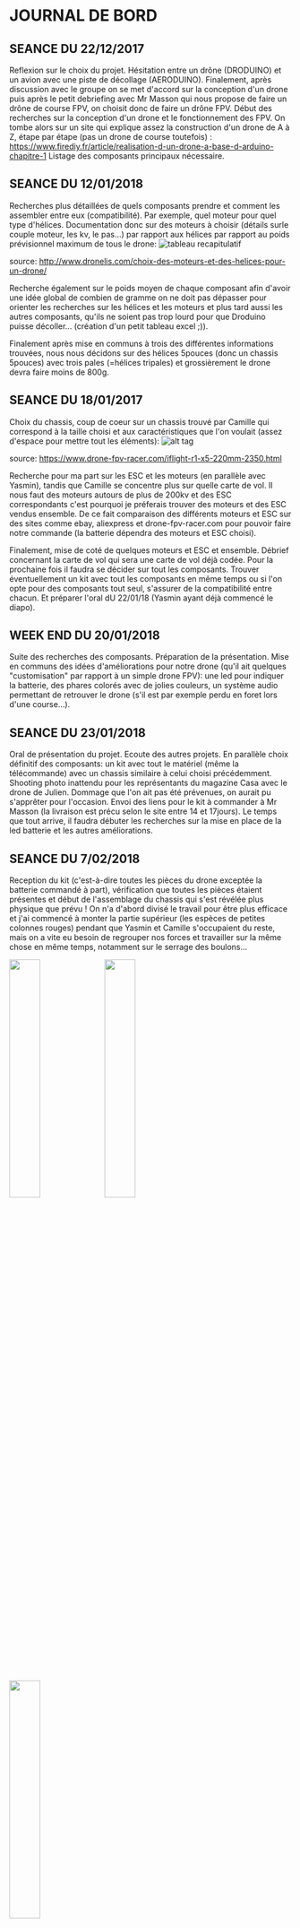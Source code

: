 # JOURNAL DE BORD 

## SEANCE DU 22/12/2017
Reflexion sur le choix du projet. Hésitation entre un drône (DRODUINO) et un avion avec une piste de décollage (AERODUINO). Finalement, 
après discussion avec le groupe on se met d'accord sur la conception d'un drone puis après le petit debriefing avec Mr Masson qui nous 
propose de faire un drône de course FPV, on choisit donc de faire un drône FPV. Début des recherches sur la conception d'un drone et le 
fonctionnement des FPV. On tombe alors sur un site qui explique assez la construction d'un drone de A à Z, étape par étape (pas un drone
de course toutefois) : https://www.firediy.fr/article/realisation-d-un-drone-a-base-d-arduino-chapitre-1
Listage des composants principaux nécessaire.

## SEANCE DU 12/01/2018
Recherches plus détaillées de quels composants prendre et comment les assembler entre eux (compatibilité). Par exemple, quel moteur pour 
quel type d'hélices. Documentation donc sur des moteurs à choisir (détails surle couple moteur, les kv, le pas...) par rapport aux hélices par rapport au poids prévisionnel maximum de tous le drone: 
![tableau recapitulatif](https://user-images.githubusercontent.com/34765769/35444846-13223814-02b0-11e8-8e38-c6e308306b24.PNG)

source: http://www.dronelis.com/choix-des-moteurs-et-des-helices-pour-un-drone/

Recherche également sur le poids moyen de chaque composant afin d'avoir une idée global de combien de gramme on ne doit pas dépasser pour 
orienter les recherches sur les hélices et les moteurs et plus tard aussi les autres composants, qu'ils ne soient pas trop lourd pour que 
Droduino puisse décoller... (création d'un petit tableau excel ;)). 

Finalement après mise en communs à trois des différentes informations trouvées, nous nous décidons sur des hélices 5pouces (donc un chassis
5pouces) avec trois pales (=hélices tripales) et grossièrement le drone devra faire moins de 800g.

## SEANCE DU 18/01/2017
Choix du chassis, coup de coeur sur un chassis trouvé par Camille qui correspond à la taille choisi et aux caractéristiques que l'on voulait (assez d'espace pour mettre tout les éléments):
![alt tag](https://user-images.githubusercontent.com/34765769/35444845-130c671e-02b0-11e8-815e-68201529b249.PNG)

source: https://www.drone-fpv-racer.com/iflight-r1-x5-220mm-2350.html

Recherche pour ma part sur les ESC et les moteurs (en parallèle avec Yasmin), tandis que Camille se concentre plus sur quelle carte de 
vol. Il nous faut des moteurs autours de plus de 200kv et des ESC correspondants c'est pourquoi je préferais trouver des moteurs et des 
ESC vendus ensemble. De ce fait comparaison des différents moteurs et ESC sur des sites comme ebay, aliexpress et drone-fpv-racer.com 
pour pouvoir faire notre commande (la batterie dépendra des moteurs et ESC choisi).

Finalement, mise de coté de quelques moteurs et ESC et ensemble. Débrief concernant la carte de vol qui sera une carte de vol déjà codée.
Pour la prochaine fois il faudra se décider sur tout les composants. Trouver éventuellement un kit avec tout les composants en même temps ou si l'on opte pour des composants tout seul, s'assurer de la compatibilité entre chacun. Et préparer l'oral dU 22/01/18 (Yasmin ayant déjà commencé le diapo).

## WEEK END DU 20/01/2018
Suite des recherches des composants. Préparation de la présentation. 
Mise en communs des idées d'améliorations pour notre drone (qu'il ait quelques "customisation" par rapport à un simple drone FPV): une
led pour indiquer la batterie, des phares colorés avec de jolies couleurs, un système audio permettant de retrouver le drone (s'il est
par exemple perdu en foret lors d'une course...).

## SEANCE DU 23/01/2018
Oral de présentation du projet. Ecoute des autres projets. En parallèle choix définitif des composants: un kit avec tout le matériel
(même la télécommande) avec un chassis similaire à celui choisi précédemment. Shooting photo inattendu pour les représentants du magazine Casa avec le drone de Julien. Dommage que l'on ait pas été prévenues, on aurait pu s'apprêter pour l'occasion. 
Envoi des liens pour le kit à commander à Mr Masson (la livraison est précu selon le site entre 14 et 17jours).
Le temps que tout arrive, il faudra débuter les recherches sur la mise en place de la led batterie et les autres améliorations.

## SEANCE DU 7/02/2018
Reception du kit (c'est-à-dire toutes les pièces du drone exceptée la batterie commandé à part), vérification que toutes les pièces étaient présentes et début de l'assemblage du chassis qui s'est révélée plus physique que prévu ! On n'a d'abord divisé le travail pour être plus efficace et j'ai commencé à monter la partie supérieur (les espèces de petites colonnes rouges) pendant que Yasmin et Camille s'occupaient du reste, mais on a vite eu besoin de regrouper nos forces et travailler sur la même chose en même temps, notamment sur le serrage des boulons...
<p><img src="https://user-images.githubusercontent.com/34765769/36040753-b29ce33c-0dc6-11e8-9758-a9614520923b.JPG" width="33%"> <img src="https://user-images.githubusercontent.com/34765769/36040725-a0bb4f3c-0dc6-11e8-95d8-c64550b63c26.JPG" width="33%"> <img src="https://user-images.githubusercontent.com/34765769/36040743-a96786e6-0dc6-11e8-886e-2ebf033c44bc.JPG" width="33%"></p>
Pour le chassis, il ne reste plus qu'a fixer la partie supérieur et la partie inférieur ensemble (mais on le fera surement seulement après avoir mis les autres composants pour que ça soit plus facile à manier) et intégrer les autres composants. Puis, quand tout cela sera fini et que l'on aura reçu la batterie, nous pourrons enfin commencer les essais de vols !
Go Droduino !

## APRES-MIDI DU 15/02/2018
Assemblage des moteurs, posage des pieds et des hélices.
<p><img src="https://user-images.githubusercontent.com/34765769/38151115-34f63664-3462-11e8-9956-1a624f9994b2.png" width="50%"><img src="https://user-images.githubusercontent.com/34765769/38151235-be011d20-3462-11e8-8829-007fe61e9d9e.png" width="50%"></p>

## JOURNEE DU 21/02/2018
Comme on ne peut coller les deux cartes (carte de vol et plaque de distribution de l'énergie), Camille est allée au Fablab pour des entretoises afin que les cartes puisses être fixées entre elle et avec le châssis (même si, pour des raisons d'ergonomie, on ne les fixe pas au maximum tout de suite).
<p><img src="https://user-images.githubusercontent.com/34765769/38151835-30c9cecc-3465-11e8-8761-8c88ae11427f.png" width="50%"><img src="https://user-images.githubusercontent.com/34765769/38151823-24c99d50-3465-11e8-9fad-8cf6959da6cc.png" width="50%"></p>

## SEANCE DU 16/03/2018
Soudage des ESC avec les moteurs (préalablement fixés avec de l'adhésif). Mr FERRERO nous d'abord montré comment utiliser le fer à souder de la salle de Tp mais nous a ensuite conseillé d'aller effectuer les soudures au Fablab. On a donc terminé la séance au Fablab pour y faire nos soudures et on en a profité pour souder également des pins sur la carte de vol pour pouvoir y brancher des esc ou autres facilement.
<p><img src="https://user-images.githubusercontent.com/34765769/38151859-4480d7d0-3465-11e8-87b3-625beacd6584.png" width="24%"><img src="https://user-images.githubusercontent.com/34765769/38151864-468f1bc2-3465-11e8-9548-810819a12916.png" width="24%">
  <img src="https://user-images.githubusercontent.com/34765769/38154237-4b716350-3471-11e8-9370-2bda3cc80a21.png" width="24%" ><img src="https://user-images.githubusercontent.com/34765769/38338727-1408feb6-386b-11e8-8249-c765825eb2cc.jpg" width="24%"></p>
  <I>(On avait re-enlevé les hélices peu de temps après les avoir installées car elles ne servent pas encore et sont plus gênantes qu'autre chose pour le moment)</I>
  
  
Il restera encore à souder les esc à la plaque de distribution d'energie ainsi que la batterie (une fois qu'elle sera arrivée).

## APRES MIDI DU 28/03/2018
Retour au Fablab. On y a soudé les esc à la plaque de distribution d'énergie et on a ajouté (on a soudé d'autres) pins sur la carte de vol et la plaque de distribution d'énergie, même si on ne les utilisera pas tous forcément, au cas où. On y a aussi pris quatres nouvelles entretoises et des vis (qu'il faudra changer car trop grandes) pour fixer les cartes.
<p><img src="https://user-images.githubusercontent.com/34765769/38322900-0ed78ed2-383c-11e8-9bd8-6660b87bb412.jpg" width="50%"><img src="https://user-images.githubusercontent.com/34765769/38335934-67ce052e-3860-11e8-8017-b1cdd01d209c.jpg" width="50%"></p>



## SEANCE DU 29/03/2018
On a soudé la prise xt60 male à la carte de distribution. Cette prise permet de brancher la batterie (reçue la semaine d'avant) à la plaque de distribution d'énergie et ainsi d'alimenter tout les composants du drone.
<p><img src="https://user-images.githubusercontent.com/34765769/38336831-772221d8-3863-11e8-8d21-04378046296a.jpg" width="50%"><img src="https://user-images.githubusercontent.com/34765769/38338727-1408feb6-386b-11e8-8249-c765825eb2cc.jpg" width="50%" height="333px"></p>

On a aussi récupéré la caméra et son casque fpv que l'on va bientôt installer.
Maintenant que tout est branché, il faut connecter les esc avec la carte de vol et configurer ses pins (si l'on a le temps car c'est de l'optimisation). Et Tester les moteurs.

## WEEK END DU 31/03/2018
Changement des vis trop longues des cartes pour des vis à la bonne taille (enfin!). Second test des moteurs avec l'application Cleanflight, appli pour la carte de vol, (Camille avait déjà fait un premier test qui au final avait donné les mêmes résultats).Les moteursfonctionnent bien mais ils tournent tous dans le même sens. J'ai essayé d'accéder aux esc pour reconfigurer leur sens de rotation (avec l'application BLHeli) mais les esc sont introuvables (on n'arrive pas à y accéder donc aucune reconfiguration possible). Après quelques recherches il semblerait qu'une solution serait de flasher les esc avec une autre carte arduino ou "simplement" d'inverser les branchements moteurs-esc, pour les moteurs concernés, afin de forcer le sens de rotation que l'on veut.

Interface cleanflight:
<img src="https://user-images.githubusercontent.com/34765769/38423767-27105e2e-39af-11e8-904b-f68d8ce12e21.png">

Interface BLHeli:
<p><img src="https://user-images.githubusercontent.com/34765769/38423769-29bdd99e-39af-11e8-9197-0e369d437109.png"></p>

Parallèlement, nouvelle révélation ! Le nom de "Droduino" avait été soumis a discussion et nous avions envisagé de le changer. Surtout que 'Droduino' est la combinaison de 'drone' et 'arduino' mais nous n'utilisons finalement pas de carte arduino. Notre drone s'appelera donc... Flash McDrone ! (référence au célèbre Flash McQueen). Le nom du project reste toujours 'Droduino', mais le nom du drone en lui-même devient Flash McDrone :D.

## SEANCE DU 05/04/2018
Recherche sur la radio et la télécommande. Début du branchement de la radio à terminer ce week end. (Camille et Yasmin ont aussi pu désouder et resouder dans le sens voulu les moteurs dont on veut inverser le sens de rotation)
To do ce week-end:branchement radio et télécommande; recherches pour les leds batterie et de positionnement pour pouvoir les commander la semaine prochaine (récupérer notamment la taille des leds phares comme celles qu'utilisent Chapoulie et Benjamin Vouillon); nouveau test des moteurs voir si le sens bon auquel cas --> posage des hélices. Puis premiers vols si tout vas bien, enfin ! Youpi :D

## SEANCE DU 09/04/2018
Un des ESC a brulé lors des tests avec la radio/télécommande de Camille. Dessoudage des cet ESC par Camille et Yasmin pendant que je cherchais les éléments à commander à savoir le buzzer et les leds phares. 
Présentation devant les professeurs. Pour le branchements du buzzer (et leds ?) on va surement utiliser une carte arduino en plus pour ne pas avoir à toucher à la carte de vol déjà configuré.

## APRES MIDI DU 23/04/2018
Recherches buzzer et leds. 
Je pense choisir un de ses buzzers : 
<ul><li><a href="https://l.facebook.com/l.php?u=https%3A%2F%2Ffr.aliexpress.com%2Fitem%2FMatek-Lost-Model-Beeper-Flight-Controller-5V-Loud-Buzzer-Built-in-MCU-for-FPV-Drone-Multicopters%2F32851363339.html%3FisOrigTitle%3Dtrue&h=ATOPwMuvNrCNjDTnQTQwDrVCNEWdKG5CEOiayyhIDnfrDdzwXHCbZeBOSqkCvE7ifGKJQrlo8gDJlCTYI93pgorauW_3JXmVmFS4e_VlWg">lien 1</a></li>
  <li><a href="https://l.facebook.com/l.php?u=https%3A%2F%2Ffr.aliexpress.com%2Fitem%2FHGLRC-2-en-1-WS2812B-5-V-LED-avec-Alarme-Buzzer-Moteur-Base-lumi-re-pour%2F32842024243.html%3Fws_ab_test%3Dsearchweb0_0%252Csearchweb201602_4_10152_10065_10151_10344_10068_5722815_10342_10343_10340_10341_5722915_10698_5722615_10697_10696_10084_10083_10618_10305_10304_10307_10306_10302_5722715_5711215_10059_10184_308_100031_10103_441_10624_10623_10622_5711315_5722515_10621_10620%252Csearchweb201603_25%252CppcSwitch_3%26algo_expid%3D69aa0a5a-c26a-4e76-923f-d6597705dd47-12%26algo_pvid%3D69aa0a5a-c26a-4e76-923f-d6597705dd47%26transAbTest%3Dae803_1%26priceBeautifyAB%3D0&h=ATOPwMuvNrCNjDTnQTQwDrVCNEWdKG5CEOiayyhIDnfrDdzwXHCbZeBOSqkCvE7ifGKJQrlo8gDJlCTYI93pgorauW_3JXmVmFS4e_VlWgc(celui ci c'est un buzzer AVEC des leds aussi, donc ça pourrait être sympa)">lien 2</a></li>
  <li><a href="https://l.facebook.com/l.php?u=https%3A%2F%2Ffr.aliexpress.com%2Fitem%2FMatek-WS2812B-LED-5V-Active-Buzzer-6xRGB-LED-Indicator-for-NAZE32-F3-FLIP32-CC3D-Skyline32-Flight%2F32779570201.html%3Fws_ab_test%3Dsearchweb0_0%252Csearchweb201602_4_10152_10065_10151_10344_10068_5722815_10342_10343_10340_10341_5722915_10698_5722615_10697_10696_10084_10083_10618_10305_10304_10307_10306_10302_5722715_5711215_10059_10184_308_100031_10103_441_10624_10623_10622_5711315_5722515_10621_10620%252Csearchweb201603_25%252CppcSwitch_3%26algo_expid%3D69aa0a5a-c26a-4e76-923f-d6597705dd47-17%26algo_pvid%3D69aa0a5a-c26a-4e76-923f-d6597705dd47%26transAbTest%3Dae803_1%26priceBeautifyAB%3D0&h=ATOPwMuvNrCNjDTnQTQwDrVCNEWdKG5CEOiayyhIDnfrDdzwXHCbZeBOSqkCvE7ifGKJQrlo8gDJlCTYI93pgorauW_3JXmVmFS4e_VlWg">lien 3 (un peu comme le précédent mais avec moins de led)</a></li>
  <li><a href="https://l.facebook.com/l.php?u=https%3A%2F%2Ffr.aliexpress.com%2Fitem%2F1pc-Hot-Sale-5V-Active-Buzzer-Alarm-Beeper-With-Cable-for-FPV-Racer-Quadcopter-Drone-DIY%2F32726450101.html%3FisOrigTitle%3Dtrue&h=ATOPwMuvNrCNjDTnQTQwDrVCNEWdKG5CEOiayyhIDnfrDdzwXHCbZeBOSqkCvE7ifGKJQrlo8gDJlCTYI93pgorauW_3JXmVmFS4e_VlWg">lien 4 (principals intérêts de celui la : pas cher et pas besoin de soudure)</a></li>
  </ul>
 
 Et un de ses phares:
 <ul><li><a href="https://fr.aliexpress.com/item/Original-XK-X380-005-LED-Headlights-for-XK-X380-RC-Quadcopter/32543699121.html?ws_ab_test=searchweb0_0,searchweb201602_4_10152_10065_10151_10344_10068_5722815_10342_10343_10340_10341_5722915_10698_5722615_10697_10696_10084_10083_10618_10305_10304_10307_10306_10302_5722715_5711215_10059_10184_308_100031_10103_441_10624_10623_10622_5711315_5722515_10621_10620,searchweb201603_25,ppcSwitch_3&algo_expid=2da7e694-ee86-4ecc-bff9-820bd672ad68-0&algo_pvid=2da7e694-ee86-4ecc-bff9-820bd672ad68&transAbTest=ae803_1&priceBeautifyAB=0">lien 1</a></li>
  <li><a href="https://fr.aliexpress.com/item/Yuenhoang-LED-Bande-60-8mm-De-Frein-Lumi-re-Vol-De-Nuit-Lumi-res-Ceinture-2/32838924777.html?ws_ab_test=searchweb0_0%2Csearchweb201602_4_10152_10065_10151_10344_10068_5722815_10342_10343_10340_10341_5722915_10698_5722615_10697_10696_10084_10083_10618_10305_10304_10307_10306_10302_5722715_5711215_10059_10184_308_100031_10103_441_10624_10623_10622_5711315_5722515_10621_10620%2Csearchweb201603_25%2CppcSwitch_3&algo_expid=2da7e694-ee86-4ecc-bff9-820bd672ad68-3&algo_pvid=2da7e694-ee86-4ecc-bff9-820bd672ad68&transAbTest=ae803_1&priceBeautifyAB=0">lien 2</a></li>
  <li><a href="https://www.banggood.com/fr/5V-Colorful-Highlight-Night-LED-Strip-Switch-Ten-Mode-Remote-Control-with-Receiver-for-Racing-Drone-p-1108965.html?gmcCountry=FR&currency=EUR&createTmp=1&utm_source=googleshopping&utm_medium=cpc_ods&utm_content=heath&utm_campaign=PLA-multi-fr-pc&gclid=CjwKCAjwiPbWBRBtEiwAJakcpNsJLMdbjV2DJl8uKUGJ-r5u9ASyRf2AgU4lrVBQu0a8jSyCv1291BoCkLoQAvD_BwE&cur_warehouse=CN">lien 3</a></li>
  </ul>
  
## APRES MIDI DU 28/04/2018
Choix final pour les phares et le buzzer et commande.
Après configurations avec BLHeli et CleanFlight du drone, Camille a reussi à le faire voler !! Flash McDrone sait voler :D !

## SEANCE DU 02/05/2018
Ayant récupéré les leds strips auprès de Mr Masson précédement. Je me suis documentée sur le fonctionnement des leds et sur la carte arduino pro micro qui va nous servir pour commander les leds, les phares et le buzzer avec la télécommande sans passer par la carte de vol. 

## SEANCE DU 09/05/2018
Tests avec les leds strips. Elles fonctionnent bien et les codes tests avec la librairie sont super funs ! Toutefois, la carte arduino chauffe trop (c'était presque brulant à un moment). C'est surement parce qu'il y a trop de leds (60). J'ai essayé de placer une résistance. Ca chauffe beaucoup moins,voir plus du tout mais du coup il n'y a plus assez de tension et toutes les leds ne s'allument plus... Il faudrait essayer d'avoir une resistance plus petite peut être ou trouver une solution alternative.

## SOIREE DU 20/04/2018
Suite des tests avec les leds strips et écriture d'un premier code simple. Finalement il n'y aura pas besoin de mettre de résistance pour éviter que la carte chauffe, il suffit de diminiuer la luminosité ! Les leds brillent moins fort (ce qui n'est pas plus mal car ça faisait presque mal aux yeux) mais au moins elles sont toutes allumées et la carte arduino ne chauffe plus.

## APRES MIDI DU 24/05/2018
On considère que le drone ne doit plus voler quand on atteint -20% de sa batterie totale. On a du 12V, on doit poser le drone à 9,8V  du coup on prend 10V.
Batterie : -20% 12V --> 9,8V : on prends 10V comme seuil critique 
On a également réglé les channels de la télécommande pour qu'elle puisse gérer l'armage des moteurs, les leds de positions, le buzzer et l'intensité des phares. 
Réglage des channels :
      -CH5 = SwA (moteurs) -> deux positions positions
      -CH6 = SwC (led positions) -> trois positions
      -CH7 = SwD (Buzzer) -> deux positions
      -CH8 = VrB (intensité phares) -> roulette
     
On a récupéré les valeurs qu'envoi la télécommande a chaque position des switchs pour les channels 6, 7 et 8 avec arduino et le serialplotter:
<p><img src="https://user-images.githubusercontent.com/34765769/40559765-236d1a3a-6058-11e8-939f-578feb4749c5.PNG" width="33%"> <img src="https://user-images.githubusercontent.com/34765769/40559773-28409924-6058-11e8-8d74-adf3a7a53c78.PNG" width="33%"> <img src="https://user-images.githubusercontent.com/34765769/40559781-2d9eda98-6058-11e8-8df3-3daf3189bec4.PNG" width="33%"></p>
On voit bien les paliers mais les valeurs ne sont pas très précises, c'est plutôt des fourchettes.

On a également testé les phares reçues. On les a branché à l'arduino, elle même alimenté par le drône (et plus par l'usb) et ça fonctionne mais un des deux phares ne marche pas. Heureusement Mr Masson en a commandé deux donc on pourra brancher les autres à leur place pour avoir deux phares qui fonctionnent (même si en réalité ils n'éclairent pas tellement, les leds strip sont plus lumineuses..). Toutefois, avec les valeurs que l'ont recoit de la télécommande, on n'as pas réussi à faire en sorte que la luminosité change en fonction de comment on troune la petite roulette sur la télécommande donc on a fini par juste mettre une valeur seuil. On a donc que deux états, soit les phares sont allumés, soit ils sont éteints.
Aussi, Yasmin a réussi à faire fonctionner le buzzer, il va donc falloir inclure sont code à l'arduino et l'ajouter sur le drone.


Pour la prochaine fois, Camille va essayer de lire des valeurs plus précises, comme celles que l'on obtient avec Cleanflight. Je dois continuer le code pour les leds strips, et si Camille arrive à avoir des valeurs plus précises les utiliser plutôt que les fourchettes de valeurs que l'on a pour l'instant.

## APRES MIDI DU 25/05/2018
J'ai essayé mon code pour les leds avec le drone mais ça n'as pas fonctionné. Le code est bon mais les valeurs que l'on reçevait de la télécommande n'étaient plus du tout les même que la veille et ce qu'on lisait était assez abbérant.
J'ai donc continué à peaufiner le code des leds pour que chaque position (basse, haute, moyenne, etc) du bouton switch associée aux leds soit une couleur ou un motif différent en utilisant les anciennes valeurs tandis que Camille a cherché à récupérer les même valeurs que cleanflight en regardant directement le code source de cleanflight pour voir comment il faisait pour obtenir des valeurs avec une telle précision.
Comme elle est trop forte, elle a reussi et on a donc maintenant des valeurs bien plus précises pour chaque position du switch :
<p><img src="https://user-images.githubusercontent.com/34765769/40558316-359e4f62-6053-11e8-9b9a-7dde5f430e7e.jpg"></p>
N'est-ce pas magnifique ? :D 
On a aussi les valeurs pour les channels 7 et 8 (associés au buzzer et aux phares):
<p><img src="https://user-images.githubusercontent.com/34765769/40558317-39f356de-6053-11e8-8819-6784ebd2a962.jpg" width="49%"> <img src="https://user-images.githubusercontent.com/34765769/40558320-3ce5a856-6053-11e8-9e66-5fe993cb70b7.jpg" width="49%"></p>

On va donc pouvoir réutiliser ses valeurs dans le code et ça devrait marcher !

## SOIREE DU 27/05/2018 ET JOURNEE DU 28/05/2018
Le dimanche soir, j'ai continué sur le code des leds pour chercher des effets différents mais j'ai quelques difficultés de programmation pour certains effets.

Le lundi 28, nous sommes allées au Fablab avec Camille et Yasmin pour bricoler. On a construit de nouveaux fils à partir d'anciens car nous avions besoin de plusieurs fils qui aient plus d'une 'sortie' car nous avions besoin de plus de sorties que celles disponibles sur la carte de distribution d'énergie et de l'arduino pro micro. En effet certains pins alimentaient plusieurs éléments différents donc on avait par exemple besoin de fils femelle-mâle/mâle (d'un coté femelle, de l'autre 2 mâles) ou femelle-femelle/mâle... pour les grounds et vcc.

Dans l'après midi j'ai encore continué sur le code des leds. Il est maintenant terminé. A chaque position, les leds font quelque chose de différents. Chaque position étant associé à une valeur énvoyée par la télécommande que Camille avait récupérer il y a quelques jours. En outre, les leds consommant trop de courant sur la carte, elles seront alimenter directement par la carte de distribution den l'énergie (en 5V) mais toujours controlé par la pro micro. J'ai aussi rajouté une partie pour le buzzer. Le switch de la télécommande associé au buzzer a 2 position donc j'ai juste associé à la position haute au bip du buzzer en réutilisant le code qu'avait écrit Yasmin.
Il reste à revoir la partie du code pour les phares: est ce qu'on garde juste 2 états (allumés/éteints) ou est ce que, maintenant que l'on récupère des valeurs précisent de la télécommande, on peut programmer une intensité pogressive.
Buzzer et phares demandent peu de courant donc on va pouvoir les alimenter avec l'arduino sans trop de problème.

Reste aussi à tester le code sur le drone demain et voir s'il fonctionne bien. Il faudra aussi terminer le code et terminer, le plus tôt possible, tout les branchements (des éléments ajoutés, dont la caméra FPV) pour pouvoir finir l'assemblage complet avec tout les éléments afin de pouvoir s'entrainer à le faire voler. On sera comme ça peut être capable de faire une démonstration sympas lors de la soutenance. 

## APRES MIDI DU 29/05/2018

Finalisation du code pour et les leds et les phares et les buzzer. Toutefois, quand on a tout branché, selon la position de certains switch, on reçoit des valeurs parfois complètement chaotique. En lisant avec le port série, il semblerait que le problème puisse venir du channel 5 qui ferait bugger les autres. Ou peut être du pin 1 (pin sur lequel on lit les valeurs du CH5) puisque c'est normalement un des pins TX/RX.

## APRES MIDI DU 30/05/2018

Problème de la reception de valeur chaotique résolu. En fait, c'était la fonction show() qui permet d'initialiser les leds dans le code qui interférait avec la réception des valeurs de la télécommande. Du coup on a du remplacher tout les show() dans le code par une fonction que Camille a réussi à écrire qui permet d'utiliser le show() beaucoup, beaucoup moins de fois et du coup on reçoit les bonnes valeurs ! 
Du coup ça y est, le code fonctionne bien ! Les leds changent bien de couleur aux bonnes positions de la switch de la télécommandes
<p><img src="https://user-images.githubusercontent.com/34765769/40820931-d2b76b52-6563-11e8-91d8-e789eae58866.png" width="49%"> <img src="https://user-images.githubusercontent.com/34765769/40820938-d9c07484-6563-11e8-8004-1b6f360bd109.png" width="49%"></p>


le buzzer émet du bruit sur la bonne position du switch correspondant de la télécommande et les phares répondent bien aux commandes également (changement progressif de l'intensité) sauf qu'il y a eu quelques faux contacts et les branchements entre l'alimentation et les phares est infernale et très dure on va donc récouper les fils et les souder entre eux directement.
Voilà à quoi ressemble Flash McDrone actuellement :
<p><img src="https://user-images.githubusercontent.com/34765769/40810874-76666cf6-652f-11e8-8b20-249701e57772.JPG"></p>

Demain, en plus des soudures pour les phares, il restera à terminer l'assemblage finale pour ne plus avoir des fils partout, placer chaque composant à sa place, viser la partie supérieur du chassis une bonne fois pour toute et placer la caméra et fixer les leds. Il faut aussi terminer le rapport déjà commencer pour faire le powerpoint de la présentation.

## MATINEE ET APRES MIDI DU 31/05/2018
DERNIER JOUR ! Soudure des phares avec l'alimentation (provenant de l'arduino) et réarrangement de quelques fils. Collage des leds strip sur tout le contour du châssis qui a demandé de l'endurance. Fixation des phares avec pleins de petits bouts de scotch ce qui a été assez long. Fixation de la carte arduino et du buzzer dans la partie supérieur du châssis que l'on a revissée. Fixation de la caméra à l'avant du drone et de sa batterie en dessous du drone. Le drone est maintenant officiellement terminé ! Et tout fonctionne !
<p><img src="https://user-images.githubusercontent.com/34765769/40821230-d96f0ca0-6565-11e8-8117-103cbf96bd04.jpg" width="33%"> <img src="https://user-images.githubusercontent.com/34765769/40821255-fa9b4a1a-6565-11e8-98ba-e3223e6b8b5f.jpg" width="33%"> <img src="(https://user-images.githubusercontent.com/34765769/40821261-ff9837d0-6565-11e8-9da5-4cf42e528a7e.jpg" width="33%"></p>

On l'a fait voler et Frash McDrone vole très bien ! Le voilà en plein vol :
<p><img src="https://user-images.githubusercontent.com/34765769/40821108-138624a6-6565-11e8-902a-7932094e10a5.png"></p>
Mais l'attérissage a été un peu violent donc l'hélice qui avait déjà été cassé lors du premier vol d'essai et recollé s'est recassé donc il fonctionne très bien mais on ne peut plus le faire voler. On va essayer de recoller la pale cassée pour pouvoir faire une démonstration lors de l'oral demain. 
Il ne nous reste donc plus que l'oral de présentation. 
En tout cas ce fut une bien belle aventure :) ! Go Droduino, Go !
